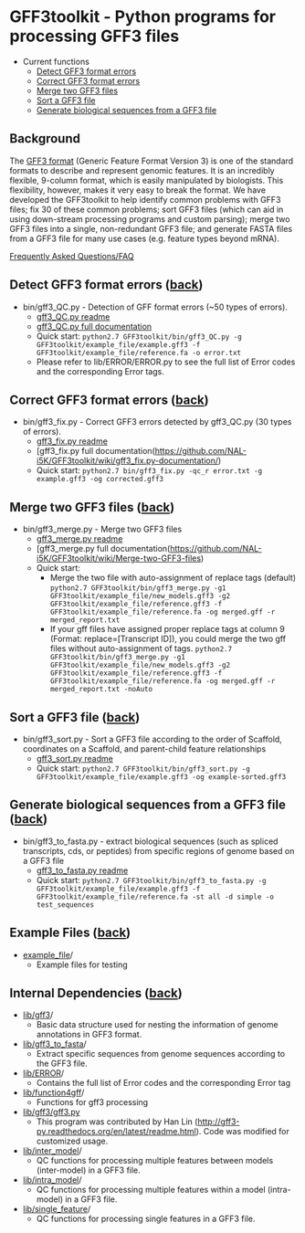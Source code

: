 # GFF3toolkit - Python programs for processing GFF3 files

* Current functions
  * [Detect GFF3 format errors](#detect-gff3-format-errors-back)
  * [Correct GFF3 format errors](#correct-gff3-format-errors-back)
  * [Merge two GFF3 files](#merge-two-gff3-files-back)
  * [Sort a GFF3 file](#sort-a-gff3-file-back)
  * [Generate biological sequences from a GFF3 file](#generate-biological-sequences-from-a-gff3-file-back)

## Background

The [GFF3 format](https://github.com/The-Sequence-Ontology/Specifications/blob/master/gff3.md) (Generic Feature Format Version 3) is one of the standard formats to describe and represent genomic features. It is an incredibly flexible, 9-column format, which is easily manipulated by biologists. This flexibility, however, makes it very easy to break the format. We have developed the GFF3toolkit to help identify common problems with GFF3 files; fix 30 of these common problems; sort GFF3 files (which can aid in using down-stream processing programs and custom parsing); merge two GFF3 files into a single, non-redundant GFF3 file; and generate FASTA files from a GFF3 file for many use cases (e.g. feature types beyond mRNA).

[Frequently Asked Questions/FAQ](https://github.com/NAL-i5K/GFF3toolkit/wiki/FAQ)

## Detect GFF3 format errors ([back](#gff3toolkit---python-programs-for-processing-gff3-files))

* bin/gff3_QC.py - Detection of GFF format errors (~50 types of errors).
  * [gff3_QC.py readme](gff3_QC.md)
  * [gff3_QC.py full documentation](https://github.com/NAL-i5K/GFF3toolkit/wiki/Detection-of-GFF3-format-errors)
  * Quick start:
    `python2.7 GFF3toolkit/bin/gff3_QC.py -g GFF3toolkit/example_file/example.gff3 -f GFF3toolkit/example_file/reference.fa -o error.txt`
  * Please refer to lib/ERROR/ERROR.py to see the full list of Error codes and the corresponding Error tags.

## Correct GFF3 format errors ([back](#gff3toolkit---python-programs-for-processing-gff3-files))

* bin/gff3_fix.py - Correct GFF3 errors detected by gff3_QC.py (30 types of errors).
  * [gff3_fix.py readme](gff3_fix.md)
  * [gff3_fix.py full documentation(https://github.com/NAL-i5K/GFF3toolkit/wiki/gff3_fix.py-documentation/)
  * Quick start:
    `python2.7 bin/gff3_fix.py -qc_r error.txt -g example.gff3 -og corrected.gff3`

## Merge two GFF3 files ([back](#gff3toolkit---python-programs-for-processing-gff3-files))

* bin/gff3_merge.py - Merge two GFF3 files
  * [gff3_merge.py readme](gff3_merge.md)
  * [gff3_merge.py full documentation(https://github.com/NAL-i5K/GFF3toolkit/wiki/Merge-two-GFF3-files)
  * Quick start:
    * Merge the two file with auto-assignment of replace tags (default)
      `python2.7 GFF3toolkit/bin/gff3_merge.py -g1 GFF3toolkit/example_file/new_models.gff3 -g2 GFF3toolkit/example_file/reference.gff3 -f GFF3toolkit/example_file/reference.fa -og merged.gff -r merged_report.txt`
    * If your gff files have assigned proper replace tags at column 9 (Format: replace=[Transcript ID]), you could merge the two gff files without auto-assignment of tags.
      `python2.7 GFF3toolkit/bin/gff3_merge.py -g1 GFF3toolkit/example_file/new_models.gff3 -g2 GFF3toolkit/example_file/reference.gff3 -f GFF3toolkit/example_file/reference.fa -og merged.gff -r merged_report.txt -noAuto`

## Sort a GFF3 file ([back](#gff3toolkit---python-programs-for-processing-gff3-files))

* bin/gff3_sort.py - Sort a GFF3 file according to the order of Scaffold, coordinates on a Scaffold, and parent-child feature relationships
  * [gff3_sort.py readme](gff3_sort.md)
  * Quick start:
    `python2.7 GFF3toolkit/bin/gff3_sort.py -g GFF3toolkit/example_file/example.gff3 -og example-sorted.gff3`

## Generate biological sequences from a GFF3 file ([back](#gff3toolkit---python-programs-for-processing-gff3-files))

* bin/gff3_to_fasta.py - extract biological sequences (such as spliced transcripts, cds, or peptides) from specific regions of genome based on a GFF3 file
  * [gff3_to_fasta.py readme](gff3_to_fasta.md)
  * Quick start:
    `python2.7 GFF3toolkit/bin/gff3_to_fasta.py -g GFF3toolkit/example_file/example.gff3 -f GFF3toolkit/example_file/reference.fa -st all -d simple -o test_sequences`

## Example Files ([back](#gff3toolkit---python-programs-for-processing-gff3-files))

* [example_file](example_file)/
  * Example files for testing

## Internal Dependencies ([back](#gff3toolkit---python-programs-for-processing-gff3-files))

* [lib/gff3](lib/gff3)/
  * Basic data structure used for nesting the information of genome annotations in GFF3 format.
* [lib/gff3_to_fasta](lib/gff3_to_fasta)/
  * Extract specific sequences from genome sequences according to the GFF3 file.
* [lib/ERROR](lib/ERROR)/
  * Contains the full list of Error codes and the corresponding Error tag
* [lib/function4gff](lib/function4gff)/
  * Functions for gff3 processing
* [lib/gff3/gff3.py](lib/gff3/gff3.py)
  * This program was contributed by Han Lin (http://gff3-py.readthedocs.org/en/latest/readme.html). Code was modified for customized usage.
* [lib/inter_model](lib/inter_model)/
  * QC functions for processing multiple features between models (inter-model) in a GFF3 file.
* [lib/intra_model](lib/intra_model)/
  * QC functions for processing multiple features within a model (intra-model) in a GFF3 file.
* [lib/single_feature](lib/single_feature)/
  * QC functions for processing single features in a GFF3 file.
